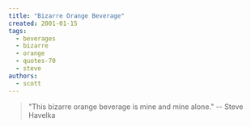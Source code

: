 ```yaml
---
title: "Bizarre Orange Beverage"
created: 2001-01-15
tags: 
  - beverages
  - bizarre
  - orange
  - quotes-70
  - steve
authors: 
  - scott
---
```


> "This bizarre orange beverage is mine and mine alone." \-- Steve Havelka
